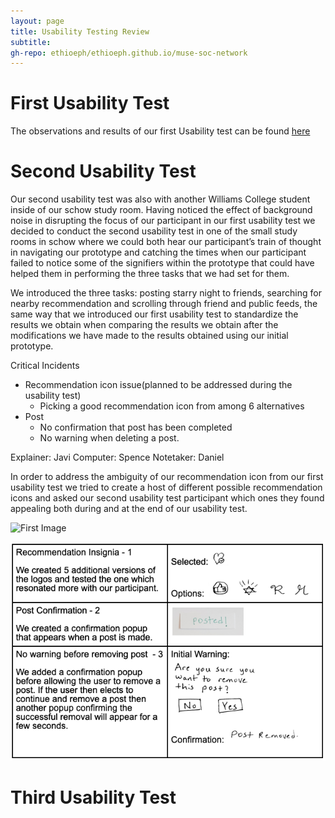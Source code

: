 ```yaml
---
layout: page
title: Usability Testing Review
subtitle: 
gh-repo: ethioeph/ethioeph.github.io/muse-soc-network
---
```


# First Usability Test

The observations and results of our first Usability test can be found [here](https://ethioeph.github.io/muse-soc-network/assignments/usability_test_checkin/)

# Second Usability Test

Our second usability test was also with another Williams College student inside of our schow study room. Having noticed the effect of background noise in disrupting the focus of our participant in our first usability test we decided to conduct the second usability test in one of the small study rooms in schow where we could both hear our participant’s train of thought in navigating our prototype and catching the times when our participant failed to notice some of the signifiers within the prototype that could have helped them in performing the three tasks that we had set for them. 

We introduced the three tasks: posting starry night to friends, searching for nearby recommendation and scrolling through friend and public feeds, the same way that we introduced our first usability test to standardize the results we obtain when comparing the results we obtain after the modifications we have made to the results obtained using our initial prototype. 

Critical Incidents
- Recommendation icon issue(planned to be addressed during the usability test)
  - Picking a good recommendation icon from among 6 alternatives
- Post
  - No confirmation that post has been completed
  - No warning when deleting a post.

Explainer: Javi
Computer: Spence
Notetaker: Daniel

In order to address the ambiguity of our recommendation icon from our first usability test we tried to create a host of different possible recommendation icons and asked our second usability test participant which ones they found appealing both during and at the end of our usability test. 

![First Image](./task_daniel.png)

![Second Image](./recommendation_daniel.png)

# Third Usability Test



